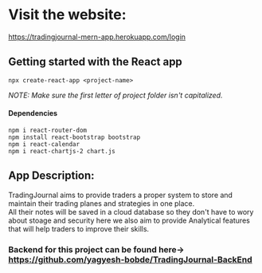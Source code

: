 # Visit the website: 
https://tradingjournal-mern-app.herokuapp.com/login

## Getting started with the React app
    npx create-react-app <project-name>
<i>NOTE: Make sure the first letter of project folder isn't capitalized.</i>
#### Dependencies
    npm i react-router-dom
    npm install react-bootstrap bootstrap
    npm i react-calendar
    npm i react-chartjs-2 chart.js
## App Description: 
TradingJournal aims to provide traders a proper system to store and maintain their trading planes and strategies in one place.<br> 
All their notes will be saved in a cloud database so they don't have to wory about stoage and security here we also aim to provide Analytical features that will help traders to improve their skills.
### Backend for this project can be found here-> https://github.com/yagyesh-bobde/TradingJournal-BackEnd
